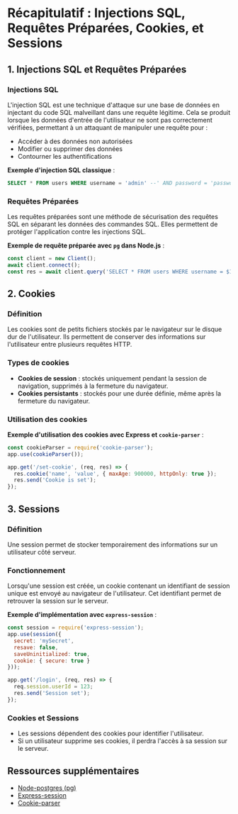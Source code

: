 
# Récapitulatif : Injections SQL, Requêtes Préparées, Cookies, et Sessions

## 1. Injections SQL et Requêtes Préparées

### Injections SQL
L'injection SQL est une technique d'attaque sur une base de données en injectant du code SQL malveillant dans une requête légitime. Cela se produit lorsque les données d'entrée de l'utilisateur ne sont pas correctement vérifiées, permettant à un attaquant de manipuler une requête pour :
- Accéder à des données non autorisées
- Modifier ou supprimer des données
- Contourner les authentifications

**Exemple d'injection SQL classique** :
```sql
SELECT * FROM users WHERE username = 'admin' --' AND password = 'password';
```

### Requêtes Préparées
Les requêtes préparées sont une méthode de sécurisation des requêtes SQL en séparant les données des commandes SQL. Elles permettent de protéger l'application contre les injections SQL.

**Exemple de requête préparée avec `pg` dans Node.js** :
```js
const client = new Client();
await client.connect();
const res = await client.query('SELECT * FROM users WHERE username = $1 AND password = $2', [username, password]);
```

## 2. Cookies

### Définition
Les cookies sont de petits fichiers stockés par le navigateur sur le disque dur de l'utilisateur. Ils permettent de conserver des informations sur l'utilisateur entre plusieurs requêtes HTTP.

### Types de cookies
- **Cookies de session** : stockés uniquement pendant la session de navigation, supprimés à la fermeture du navigateur.
- **Cookies persistants** : stockés pour une durée définie, même après la fermeture du navigateur.

### Utilisation des cookies
**Exemple d'utilisation des cookies avec Express et `cookie-parser`** :
```js
const cookieParser = require('cookie-parser');
app.use(cookieParser());

app.get('/set-cookie', (req, res) => {
  res.cookie('name', 'value', { maxAge: 900000, httpOnly: true });
  res.send('Cookie is set');
});
```

## 3. Sessions

### Définition
Une session permet de stocker temporairement des informations sur un utilisateur côté serveur.

### Fonctionnement
Lorsqu'une session est créée, un cookie contenant un identifiant de session unique est envoyé au navigateur de l'utilisateur. Cet identifiant permet de retrouver la session sur le serveur.

**Exemple d'implémentation avec `express-session`** :
```js
const session = require('express-session');
app.use(session({
  secret: 'mySecret',
  resave: false,
  saveUninitialized: true,
  cookie: { secure: true }
}));

app.get('/login', (req, res) => {
  req.session.userId = 123;
  res.send('Session set');
});
```

### Cookies et Sessions
- Les sessions dépendent des cookies pour identifier l'utilisateur.
- Si un utilisateur supprime ses cookies, il perdra l'accès à sa session sur le serveur.

## Ressources supplémentaires
- [Node-postgres (pg)](https://node-postgres.com)
- [Express-session](https://www.npmjs.com/package/express-session)
- [Cookie-parser](https://www.npmjs.com/package/cookie-parser)
